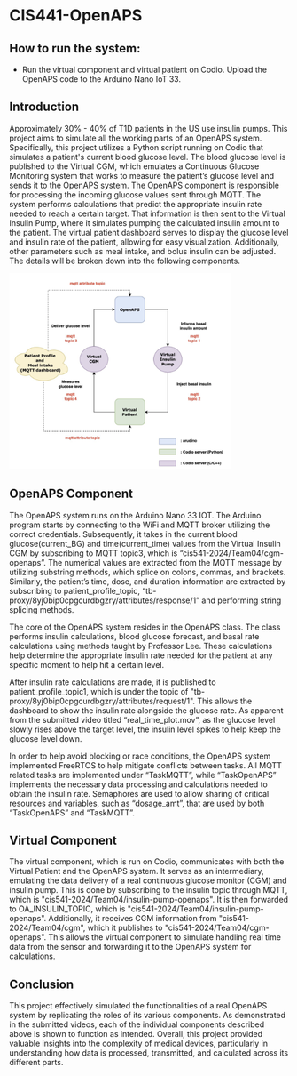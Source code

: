 # CIS441-OpenAPS

## How to run the system:

* Run the virtual component and virtual patient on Codio. Upload the OpenAPS code to the Arduino Nano IoT 33.

## Introduction
Approximately 30% - 40% of T1D patients in the US use insulin pumps. This project aims to simulate all the working parts of an OpenAPS system. Specifically, this project utilizes a Python script running on Codio that simulates a patient's current blood glucose level. The blood glucose level is published to the Virtual CGM, which emulates a Continuous Glucose Monitoring system that works to measure the patient’s glucose level and sends it to the OpenAPS system. The OpenAPS component is responsible for processing the incoming glucose values sent through MQTT. The system performs calculations that predict the appropriate insulin rate needed to reach a certain target. That information is then sent to the Virtual Insulin Pump, where it simulates pumping the calculated insulin amount to the patient. The virtual patient dashboard serves to display the glucose level and insulin rate of the patient, allowing for easy visualization. Additionally, other parameters such as meal intake, and bolus insulin can be adjusted. The details will be broken down into the following components.

<img src="openaps.png" width="400">
 
## OpenAPS Component
The OpenAPS system runs on the Arduino Nano 33 IOT. The Arduino program starts by connecting to the WiFi and MQTT broker utilizing the correct credentials. Subsequently, it takes in the current blood glucose(current_BG) and time(current_time) values from the Virtual Insulin CGM by subscribing to MQTT topic3, which is “cis541-2024/Team04/cgm-openaps”. The numerical values are extracted from the MQTT message by utilizing substring methods, which splice on colons, commas, and brackets. Similarly, the patient’s time, dose, and duration information are extracted by subscribing to patient_profile_topic, “tb-proxy/8yj0bip0cpgcurdbgzry/attributes/response/1” and performing string splicing methods.

The core of the OpenAPS system resides in the OpenAPS class. The class performs insulin calculations, blood glucose forecast, and basal rate calculations using methods taught by Professor Lee. These calculations help determine the appropriate insulin rate needed for the patient at any specific moment to help hit a certain level. 

After insulin rate calculations are made, it is published to patient_profile_topic1, which is under the topic of "tb-proxy/8yj0bip0cpgcurdbgzry/attributes/request/1". This allows the dashboard to show the insulin rate alongside the glucose rate. As apparent from the submitted video titled “real_time_plot.mov”, as the glucose level slowly rises above the target level, the insulin level spikes to help keep the glucose level down. 

In order to help avoid blocking or race conditions, the OpenAPS system implemented FreeRTOS to help mitigate conflicts between tasks. All MQTT related tasks are implemented under “TaskMQTT”, while “TaskOpenAPS” implements the necessary data processing and calculations needed to obtain the insulin rate. Semaphores are used to allow sharing of critical resources and variables, such as “dosage_amt”, that are used by both “TaskOpenAPS” and “TaskMQTT”. 


## Virtual Component
The virtual component, which is run on Codio, communicates with both the Virtual Patient and the OpenAPS system. It serves as an intermediary, emulating the data delivery of a real continuous glucose monitor (CGM) and insulin pump. This is done by subscribing to the insulin topic through MQTT, which is "cis541-2024/Team04/insulin-pump-openaps". It is then forwarded to OA_INSULIN_TOPIC, which is "cis541-2024/Team04/insulin-pump-openaps". Additionally, it receives CGM information from "cis541-2024/Team04/cgm", which it publishes to "cis541-2024/Team04/cgm-openaps". This allows the virtual component to simulate handling real time data from the sensor and forwarding it to the OpenAPS system for calculations. 

## Conclusion
This project effectively simulated the functionalities of a real OpenAPS system by replicating the roles of its various components. As demonstrated in the submitted videos, each of the individual components described above is shown to function as intended. Overall, this project provided valuable insights into the complexity of medical devices, particularly in understanding how data is processed, transmitted, and calculated across its different parts.

